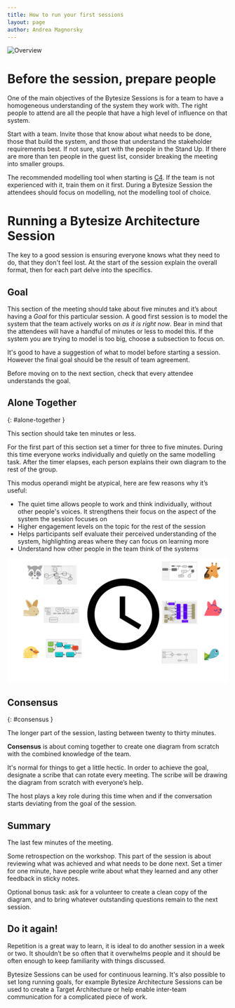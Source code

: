```yaml
---
title: How to run your first sessions
layout: page
author: Andrea Magnorsky
---
```

![Overview](http://bytesizearchitecturesessions.com/images/bytesize-overview.png)

# Before the session, prepare people 

One of the main objectives of the Bytesize Sessions is for a team to have a homogeneous understanding of the system they work with. The right people to attend are all the people that have a high level of influence on that system. 

Start with a team. Invite those that know about what needs to be done, those that build the system, and those that understand the stakeholder requirements best. If not sure, start with the people in the Stand Up. If there are more than ten people in the guest list, consider breaking the meeting into smaller groups.

The recommended modelling tool when starting is [C4](https://c4model.com/). If the team is not experienced with it, train them on it first. During a Bytesize Session the attendees should focus on modelling, not the modelling tool of choice. 

# Running a Bytesize Architecture Session

The key to a good session is ensuring everyone knows what they need to do, that they don't feel lost. At the start of the session explain the overall format, then for each part delve into the specifics. 

## Goal

This section of the meeting should take about five minutes and it’s about having a _Goal_ for this particular session. A good first session is to model the system that the team actively works on *as it is right now*. Bear in mind that the attendees will have a handful of minutes or less to model this. If the system you are trying to model is too big, choose a subsection to focus on. 

It's good to have a suggestion of what to model before starting a session. However the final goal  should be the result of team agreement.

Before moving on to the next section, check that every attendee understands the goal. 

## Alone Together 
{: #alone-together }

This section should take ten minutes or less.

For the first part of this section set a timer for three to five minutes. During this time everyone works individually and quietly on the same modelling task. After the timer elapses, each person explains their own diagram to the rest of the group. 

This modus operandi might be atypical, here are few reasons why it’s useful:

* The quiet time allows people to work and think individually, without other people's voices. It strengthens their focus on the aspect of the system the session focuses on
* Higher engagement levels on the topic for the rest of the session
* Helps participants self evaluate their perceived understanding of the system, highlighting areas where they can focus on learning more
* Understand how other people in the team think of the systems

![Image of participants with their individual models](/images/alone-together.png)

## Consensus
{: #consensus }

The longer part of the session, lasting between twenty to thirty minutes. 

__Consensus__ is about coming together to create one diagram from scratch with the combined knowledge of the team. 

It's normal for things to get a little hectic. In order to achieve the goal, designate a scribe that can rotate every meeting. The scribe will be drawing the diagram from scratch with everyone’s help. 

The host plays a key role during this time when and if the conversation starts deviating from the goal of the session.


## Summary

The last few minutes of the meeting.

Some retrospection on the workshop. This part of the session is about reviewing what was achieved and what needs to be done next. Set a timer for one minute, have people write about what they learned and any other feedback in sticky notes. 

Optional bonus task: ask for a volunteer to create a clean copy of the diagram, and to bring whatever outstanding questions remain to the next session.

## Do it again!

Repetition is a great way to learn, it is ideal to do another session in a week or two. It shouldn’t be so often that it overwhelms people and it should be often enough to keep familiarity with things discussed.

Bytesize Sessions can be used for continuous learning. It's also possible to set long running goals, for example Bytesize Architecture Sessions can be used to create a Target Architecture  or help enable inter-team communication for a complicated piece of work.

